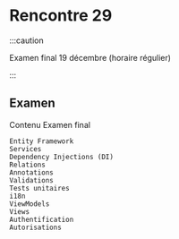 # Rencontre 29

:::caution

Examen final 19 décembre (horaire régulier)

:::

## Examen
Contenu Examen final 

    Entity Framework
    Services
    Dependency Injections (DI)
    Relations
    Annotations
    Validations
    Tests unitaires
    i18n
    ViewModels
    Views
    Authentification
    Autorisations